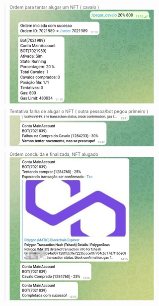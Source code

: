 > Ordem para tentar alugar um NFT ( cavalo )
![alt text](https://github.com/lucasccampos/cryptotelegrambot/blob/master/screenshots/pegaxy/ordem_pegar_cavalo.jpeg?raw=true)

> Tentativa falha de alugar o NFT ( outra pessoa/bot pegou primeiro )
![alt text](https://github.com/lucasccampos/cryptotelegrambot/blob/master/screenshots/pegaxy/falha_de_ordem.jpeg?raw=true)

> Ordem concluida e finalizada, NFT alugado
![alt text](https://github.com/lucasccampos/cryptotelegrambot/blob/master/screenshots/pegaxy/ordem_concluida.jpeg?raw=true)
